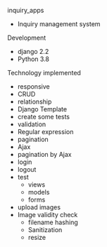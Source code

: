 inquiry_apps
- Inquiry management system


Development
- django 2.2
- Python 3.8


Technology implemented
- responsive
- CRUD
- relationship
- Django Template
- create some tests
- validation
- Regular expression
- pagination
- Ajax
- pagination by Ajax
- login
- logout
- test
  - views
  - models
  - forms
- upload images
- Image validity check
  - filename hashing
  - Sanitization
  - resize


